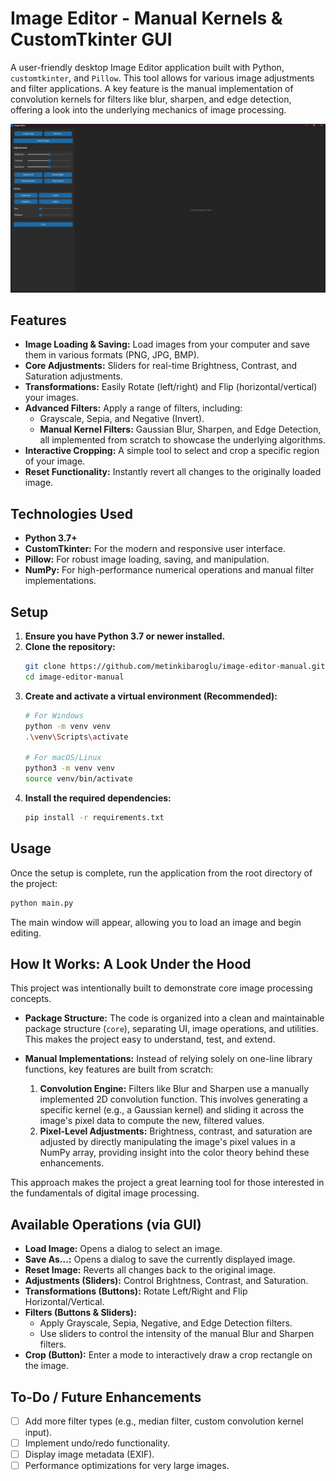 # Image Editor - Manual Kernels & CustomTkinter GUI

A user-friendly desktop Image Editor application built with Python, `customtkinter`, and `Pillow`. This tool allows for various image adjustments and filter applications. A key feature is the manual implementation of convolution kernels for filters like blur, sharpen, and edge detection, offering a look into the underlying mechanics of image processing.

![Overall Application GUI](images/interface.png)

## Features

*   **Image Loading & Saving:** Load images from your computer and save them in various formats (PNG, JPG, BMP).
*   **Core Adjustments:** Sliders for real-time Brightness, Contrast, and Saturation adjustments.
*   **Transformations:** Easily Rotate (left/right) and Flip (horizontal/vertical) your images.
*   **Advanced Filters:** Apply a range of filters, including:
    *   Grayscale, Sepia, and Negative (Invert).
    *   **Manual Kernel Filters:** Gaussian Blur, Sharpen, and Edge Detection, all implemented from scratch to showcase the underlying algorithms.
*   **Interactive Cropping:** A simple tool to select and crop a specific region of your image.
*   **Reset Functionality:** Instantly revert all changes to the originally loaded image.

## Technologies Used

*   **Python 3.7+**
*   **CustomTkinter:** For the modern and responsive user interface.
*   **Pillow:** For robust image loading, saving, and manipulation.
*   **NumPy:** For high-performance numerical operations and manual filter implementations.

## Setup

1.  **Ensure you have Python 3.7 or newer installed.**
2.  **Clone the repository:**
    ```bash
    git clone https://github.com/metinkibaroglu/image-editor-manual.git
    cd image-editor-manual
    ```
3.  **Create and activate a virtual environment (Recommended):**
    ```bash
    # For Windows
    python -m venv venv
    .\venv\Scripts\activate
    
    # For macOS/Linux
    python3 -m venv venv
    source venv/bin/activate
    ```
4.  **Install the required dependencies:**
    ```bash
    pip install -r requirements.txt
    ```

## Usage

Once the setup is complete, run the application from the root directory of the project:
```bash
python main.py
```
The main window will appear, allowing you to load an image and begin editing.

## How It Works: A Look Under the Hood

This project was intentionally built to demonstrate core image processing concepts.

*   **Package Structure:** The code is organized into a clean and maintainable package structure (`core`), separating UI, image operations, and utilities. This makes the project easy to understand, test, and extend.

*   **Manual Implementations:** Instead of relying solely on one-line library functions, key features are built from scratch:
    1.  **Convolution Engine:** Filters like Blur and Sharpen use a manually implemented 2D convolution function. This involves generating a specific kernel (e.g., a Gaussian kernel) and sliding it across the image's pixel data to compute the new, filtered values.
    2.  **Pixel-Level Adjustments:** Brightness, contrast, and saturation are adjusted by directly manipulating the image's pixel values in a NumPy array, providing insight into the color theory behind these enhancements.

This approach makes the project a great learning tool for those interested in the fundamentals of digital image processing.

## Available Operations (via GUI)

*   **Load Image:** Opens a dialog to select an image.
*   **Save As...:** Opens a dialog to save the currently displayed image.
*   **Reset Image:** Reverts all changes back to the original image.
*   **Adjustments (Sliders):** Control Brightness, Contrast, and Saturation.
*   **Transformations (Buttons):** Rotate Left/Right and Flip Horizontal/Vertical.
*   **Filters (Buttons & Sliders):**
    *   Apply Grayscale, Sepia, Negative, and Edge Detection filters.
    *   Use sliders to control the intensity of the manual Blur and Sharpen filters.
*   **Crop (Button):** Enter a mode to interactively draw a crop rectangle on the image.

## To-Do / Future Enhancements

*   [ ] Add more filter types (e.g., median filter, custom convolution kernel input).
*   [ ] Implement undo/redo functionality.
*   [ ] Display image metadata (EXIF).
*   [ ] Performance optimizations for very large images.
